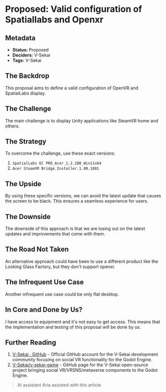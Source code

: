 # Proposed: Valid configuration of Spatiallabs and Openxr

## Metadata

- **Status:** Proposed
- **Deciders:** V-Sekai
- **Tags:** V-Sekai

## The Backdrop

This proposal aims to define a valid configuration of OpenVR and SpatialLabs display.

## The Challenge

The main challenge is to display Unity applications like SteamVR home and others.

## The Strategy

To overcome the challenge, use these exact versions:

1. `SpatialLabs EC PRO_Acer_1.2.288_Win11x64`
2. `Acer SteamVR Bridge.Installer.1.00.1001`

## The Upside

By using these specific versions, we can avoid the latest update that causes the screen to be black. This ensures a seamless experience for users.

## The Downside

The downside of this approach is that we are losing out on the latest updates and improvements that come with them.

## The Road Not Taken

An alternative approach could have been to use a different product like the Looking Glass Factory, but they don't support openxr.

## The Infrequent Use Case

Another infrequent use case could be only flat desktop.

## In Core and Done by Us?

I have access to equipment and it's not easy to get access. This means that the implementation and testing of this proposal will be done by us.

## Further Reading

1. [V-Sekai · GitHub](https://github.com/v-sekai) - Official GitHub account for the V-Sekai development community focusing on social VR functionality for the Godot Engine.
2. [V-Sekai/v-sekai-game](https://github.com/v-sekai/v-sekai-game) - GitHub page for the V-Sekai open-source project bringing social VR/VRSNS/metaverse components to the Godot Engine.

> AI assistant Aria assisted with this article.

